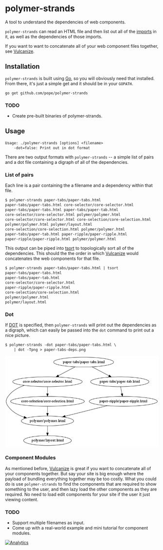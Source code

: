 polymer-strands
===============

A tool to understand the dependencies of web components.

`polymer-strands` can read an HTML file and then list out all of the
[imports][HTMLImports] in it, as well as the dependencies of those
imports.

If you want to want to concatenate all of your web component files
together, see [Vulcanize][].

Installation
------------

`polymer-strands` is built using [Go][], so you will obviously need
that installed. From there, it's just a simple get and it should be in
your `GOPATH`.

    go get github.com/pope/polymer-strands

### TODO

- Create pre-built binaries of polymer-strands.

Usage
-----

    Usage: ./polymer-strands [options] <filename>
        -dot=false: Print out in dot format

There are two output formats with `polymer-strands` -- a simple list
of pairs and a dot file containing a digraph of all of the
dependencies.

### List of pairs

Each line is a pair containing the a filename and a dependency within
that file.

    $ polymer-strands paper-tabs/paper-tabs.html
    paper-tabs/paper-tabs.html core-selector/core-selector.html
    paper-tabs/paper-tabs.html paper-tabs/paper-tab.html
    core-selector/core-selector.html polymer/polymer.html
    core-selector/core-selector.html core-selection/core-selection.html
    polymer/polymer.html polymer/layout.html
    core-selection/core-selection.html polymer/polymer.html
    paper-tabs/paper-tab.html paper-ripple/paper-ripple.html
    paper-ripple/paper-ripple.html polymer/polymer.html

This output can be piped into [tsort][] to topologically sort all of
the dependencies. This should the the order in which [Vulcanize][]
would concatenates the web components for that file.

    $ polymer-strands paper-tabs/paper-tabs.html | tsort
    paper-tabs/paper-tabs.html
    paper-tabs/paper-tab.html
    core-selector/core-selector.html
    paper-ripple/paper-ripple.html
    core-selection/core-selection.html
    polymer/polymer.html
    polymer/layout.html

### Dot

If [DOT][] is specified, then `polymer-strands` will print out the
dependencies as a digraph, which can easily be passed into the `dot`
command to print out a nice picture.

    $ polymer-strands -dot paper-tabs/paper-tabs.html \
        | dot -Tpng > paper-tabs-deps.png

![Paper tabs dependency graph](examples/paper-tabs-deps.png)

### Component Modules

As mentioned before, [Vulcanize][] is great if you want to concatenate
all of your components together. But say your site is big enough where
the payload of bundling everything together may be too costly. What
you could do is use `polymer-strands` to find the components that are
required to show something to the user, and then lazy load the other
components as they are required. No need to load edit components for
your site if the user it just viewing content.

### TODO

- Support multiple filenames as input.
- Come up with a real-world example and mini tutorial for component
  modules.


[![Analytics](https://ga-beacon.appspot.com/UA-280328-3/pope/polymer-strands/README)](https://github.com/igrigorik/ga-beacon)

[HTMLImports]: https://github.com/polymer/HTMLImports
[Go]: http://golang.org
[tsort]: https://www.gnu.org/software/coreutils/manual/html_node/tsort-invocation.html
[Vulcanize]: https://github.com/Polymer/vulcanize
[DOT]: http://en.wikipedia.org/wiki/DOT_(graph_description_language)
